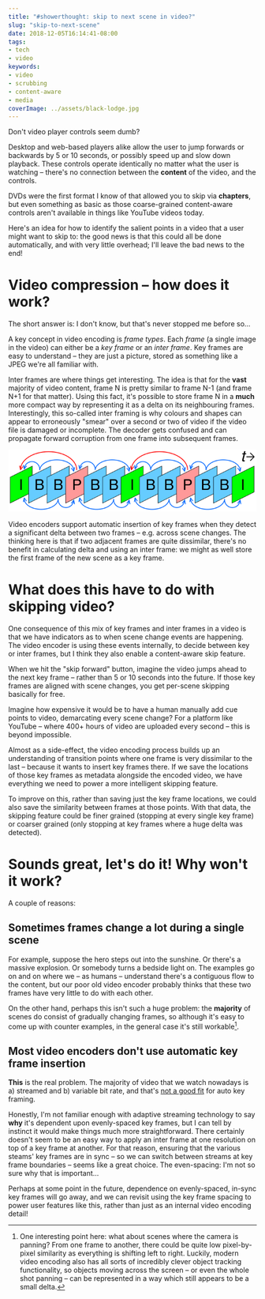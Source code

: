 ```yaml
---
title: "#showerthought: skip to next scene in video?"
slug: "skip-to-next-scene"
date: 2018-12-05T16:14:41-08:00
tags:
- tech
- video
keywords:
- video
- scrubbing
- content-aware
- media
coverImage: ../assets/black-lodge.jpg
---
```


Don't video player controls seem dumb?

Desktop and web-based players alike allow the user to jump forwards or backwards by 5 or 10 seconds, or possibly speed up and slow down playback. These controls operate identically no matter what the user is watching – there's no connection between the **content** of the video, and the controls.

DVDs were the first format I know of that allowed you to skip via **chapters**, but even something as basic as those coarse-grained content-aware controls aren't available in things like YouTube videos today.

Here's an idea for how to identify the salient points in a video that a user might want to skip to: the good news is that this could all be done automatically, and with very little overhead; I'll leave the bad news to the end!

<!-- excerpt -->

# Video compression – how does it work?
The short answer is: I don't know, but that's never stopped me before so…

A key concept in video encoding is _frame types_. Each _frame_ (a single image in the video) can either be a _key frame_ or an _inter frame_. Key frames are easy to understand – they are just a picture, stored as something like a JPEG we're all familiar with.

Inter frames are where things get interesting. The idea is that for the **vast** majority of video content, frame N is pretty similar to frame N-1 (and frame N+1 for that matter). Using this fact, it's possible to store frame N in a **much** more compact way by representing it as a delta on its neighbouring frames. Interestingly, this so-called inter framing is why colours and shapes can appear to erroneously "smear" over a second or two of video if the video file is damaged or incomplete. The decoder gets confused and can propagate forward corruption from one frame into subsequent frames.

!["In this diagram, the green **I** frames are the key frames. The blue and red **B** and **P** frames are different types of inter frames.](../assets/ipb.png)

Video encoders support automatic insertion of key frames when they detect a significant delta between two frames – e.g. across scene changes. The thinking here is that if two adjacent frames are quite dissimilar, there's no benefit in calculating delta and using an inter frame: we might as well store the first frame of the new scene as a key frame.

# What does this have to do with skipping video?
One consequence of this mix of key frames and inter frames in a video is that we have indicators as to when scene change events are happening. The video encoder is using these events internally, to decide between key or inter frames, but I think they also enable a content-aware skip feature.

When we hit the "skip forward" button, imagine the video jumps ahead to the next key frame – rather than 5 or 10 seconds into the future. If those key frames are aligned with scene changes, you get per-scene skipping basically for free.

Imagine how expensive it would be to have a human manually add cue points to video, demarcating every scene change? For a platform like YouTube – where 400+ hours of video are uploaded every second – this is beyond impossible.

Almost as a side-effect, the video encoding process builds up an understanding of transition points where one frame is very dissimilar to the last – because it wants to insert key frames there. If we save the locations of those key frames as metadata alongside the encoded video, we have everything we need to power a more intelligent skipping feature.

To improve on this, rather than saving just the key frame locations, we could also save the similarity between frames at those points. With that data, the skipping feature could be finer grained (stopping at every single key frame) or coarser grained (only stopping at key frames where a huge delta was detected).

# Sounds great, let's do it! Why won't it work?
A couple of reasons:

## Sometimes frames change a lot during a single scene
For example, suppose the hero steps out into the sunshine. Or there's a massive explosion. Or somebody turns a bedside light on. The examples go on and on where we – as humans – understand there's a contiguous flow to the content, but our poor old video encoder probably thinks that these two frames have very little to do with each other.

On the other hand, perhaps this isn't such a huge problem: the **majority** of scenes do consist of gradually changing frames, so although it's easy to come up with counter examples, in the general case it's still workable[^1].

## Most video encoders don't use automatic key frame insertion
**This** is the real problem. The majority of video that we watch nowadays is a) streamed and b) variable bit rate, and that's [not a good fit](https://video.ibm.com/blog/streaming-video-tips/keyframes-interframe-video-compression/#auto) for auto key framing.

Honestly, I'm not familiar enough with adaptive streaming technology to say **why** it's dependent upon evenly-spaced key frames, but I can tell by instinct it would make things much more straightforward. There certainly doesn't seem to be an easy way to apply an inter frame at one resolution on top of a key frame at another. For that reason, ensuring that the various steams' key frames are in sync – so we can switch between streams at key frame boundaries – seems like a great choice. The even-spacing: I'm not so sure why that is important…

Perhaps at some point in the future, dependence on evenly-spaced, in-sync key frames will go away, and we can revisit using the key frame spacing to power user features like this, rather than just as an internal video encoding detail!

[^1]: One interesting point here: what about scenes where the camera is panning? From one frame to another, there could be quite low pixel-by-pixel similarity as everything is shifting left to right. Luckily, modern video encoding also has all sorts of incredibly clever object tracking functionality, so objects moving across the screen – or even the whole shot panning – can be represented in a way which still appears to be a small delta.
